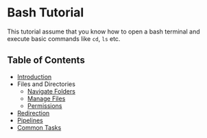 # Bash Tutorial

This tutorial assume that you know how to open a bash terminal and
execute basic commands like `cd`, `ls` etc.



## Table of Contents

- [Introduction](intro.md)
- Files and Directories
    - [Navigate Folders](files/navigate.md)
    - [Manage Files](files/managing-files.md)
    - [Permissions](files/permissions.md)
- [Redirection](redirection.md)
- [Pipelines](pipelines.md)
- [Common Tasks](tasks.md)



